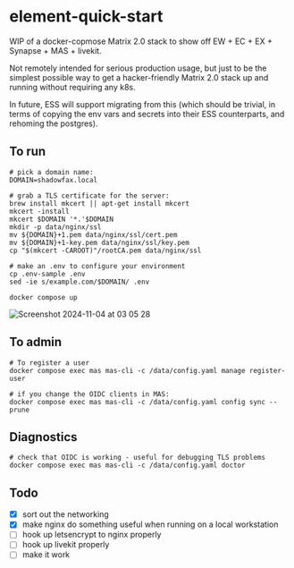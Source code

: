# element-quick-start

WIP of a docker-copmose Matrix 2.0 stack to show off EW + EC + EX + Synapse + MAS + livekit.

Not remotely intended for serious production usage, but just to be the simplest possible way to get a
hacker-friendly Matrix 2.0 stack up and running without requiring any k8s.

In future, ESS will support migrating from this (which should be trivial, in terms of copying the env vars and secrets
into their ESS counterparts, and rehoming the postgres).

## To run

```
# pick a domain name:
DOMAIN=shadowfax.local

# grab a TLS certificate for the server:
brew install mkcert || apt-get install mkcert
mkcert -install
mkcert $DOMAIN '*.'$DOMAIN
mkdir -p data/nginx/ssl
mv ${DOMAIN}+1.pem data/nginx/ssl/cert.pem
mv ${DOMAIN}+1-key.pem data/nginx/ssl/key.pem
cp "$(mkcert -CAROOT)"/rootCA.pem data/nginx/ssl

# make an .env to configure your environment
cp .env-sample .env
sed -ie s/example.com/$DOMAIN/ .env

docker compose up
```

![Screenshot 2024-11-04 at 03 05 28](https://github.com/user-attachments/assets/c3127f3c-ae0c-43cb-bfe9-88f4be56e0af)

## To admin

```
# To register a user
docker compose exec mas mas-cli -c /data/config.yaml manage register-user
```

```
# if you change the OIDC clients in MAS:
docker compose exec mas mas-cli -c /data/config.yaml config sync --prune
```

## Diagnostics

```
# check that OIDC is working - useful for debugging TLS problems
docker compose exec mas mas-cli -c /data/config.yaml doctor
````

## Todo

 * [x] sort out the networking
 * [x] make nginx do something useful when running on a local workstation
 * [ ] hook up letsencrypt to nginx properly
 * [ ] hook up livekit properly
 * [ ] make it work
